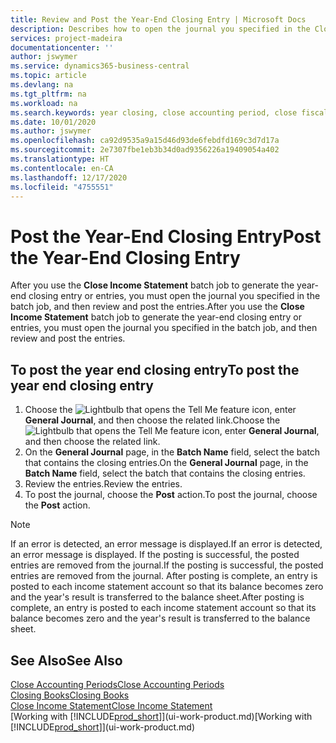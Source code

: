 ```yaml
---
title: Review and Post the Year-End Closing Entry | Microsoft Docs
description: Describes how to open the journal you specified in the Close Income Statement batch job, and then review and post the year-end closing entry.
services: project-madeira
documentationcenter: ''
author: jswymer
ms.service: dynamics365-business-central
ms.topic: article
ms.devlang: na
ms.tgt_pltfrm: na
ms.workload: na
ms.search.keywords: year closing, close accounting period, close fiscal year, bank account detailed trial balance
ms.date: 10/01/2020
ms.author: jswymer
ms.openlocfilehash: ca92d9535a9a15d46d93de6febdfd169c3d7d17a
ms.sourcegitcommit: 2e7307fbe1eb3b34d0ad9356226a19409054a402
ms.translationtype: HT
ms.contentlocale: en-CA
ms.lasthandoff: 12/17/2020
ms.locfileid: "4755551"
---
```

# <a name="post-the-year-end-closing-entry"></a><span data-ttu-id="f9382-103">Post the Year-End Closing Entry</span><span class="sxs-lookup"><span data-stu-id="f9382-103">Post the Year-End Closing Entry</span></span>
<span data-ttu-id="f9382-104">After you use the **Close Income Statement** batch job to generate the year-end closing entry or entries, you must open the journal you specified in the batch job, and then review and post the entries.</span><span class="sxs-lookup"><span data-stu-id="f9382-104">After you use the **Close Income Statement** batch job to generate the year-end closing entry or entries, you must open the journal you specified in the batch job, and then review and post the entries.</span></span>

## <a name="to-post-the-year-end-closing-entry"></a><span data-ttu-id="f9382-105">To post the year end closing entry</span><span class="sxs-lookup"><span data-stu-id="f9382-105">To post the year end closing entry</span></span>
1. <span data-ttu-id="f9382-106">Choose the ![Lightbulb that opens the Tell Me feature](media/ui-search/search_small.png "Tell me what you want to do") icon, enter **General Journal**, and then choose the related link.</span><span class="sxs-lookup"><span data-stu-id="f9382-106">Choose the ![Lightbulb that opens the Tell Me feature](media/ui-search/search_small.png "Tell me what you want to do") icon, enter **General Journal**, and then choose the related link.</span></span>
2. <span data-ttu-id="f9382-107">On the **General Journal** page, in the **Batch Name** field, select the batch that contains the closing entries.</span><span class="sxs-lookup"><span data-stu-id="f9382-107">On the **General Journal** page, in the **Batch Name** field, select the batch that contains the closing entries.</span></span>
3. <span data-ttu-id="f9382-108">Review the entries.</span><span class="sxs-lookup"><span data-stu-id="f9382-108">Review the entries.</span></span>
4. <span data-ttu-id="f9382-109">To post the journal, choose the **Post** action.</span><span class="sxs-lookup"><span data-stu-id="f9382-109">To post the journal, choose the **Post** action.</span></span>

> [!NOTE]  
>   <span data-ttu-id="f9382-110">If an error is detected, an error message is displayed.</span><span class="sxs-lookup"><span data-stu-id="f9382-110">If an error is detected, an error message is displayed.</span></span> <span data-ttu-id="f9382-111">If the posting is successful, the posted entries are removed from the journal.</span><span class="sxs-lookup"><span data-stu-id="f9382-111">If the posting is successful, the posted entries are removed from the journal.</span></span> <span data-ttu-id="f9382-112">After posting is complete, an entry is posted to each income statement account so that its balance becomes zero and the year's result is transferred to the balance sheet.</span><span class="sxs-lookup"><span data-stu-id="f9382-112">After posting is complete, an entry is posted to each income statement account so that its balance becomes zero and the year's result is transferred to the balance sheet.</span></span>

## <a name="see-also"></a><span data-ttu-id="f9382-113">See Also</span><span class="sxs-lookup"><span data-stu-id="f9382-113">See Also</span></span>
[<span data-ttu-id="f9382-114">Close Accounting Periods</span><span class="sxs-lookup"><span data-stu-id="f9382-114">Close Accounting Periods</span></span>](year-close-account-periods.md)  
[<span data-ttu-id="f9382-115">Closing Books</span><span class="sxs-lookup"><span data-stu-id="f9382-115">Closing Books</span></span>](year-close-books.md)  
[<span data-ttu-id="f9382-116">Close Income Statement</span><span class="sxs-lookup"><span data-stu-id="f9382-116">Close Income Statement</span></span>](year-close-income-statement.md)  
<span data-ttu-id="f9382-117">[Working with [!INCLUDE[prod_short](includes/prod_short.md)]](ui-work-product.md)</span><span class="sxs-lookup"><span data-stu-id="f9382-117">[Working with [!INCLUDE[prod_short](includes/prod_short.md)]](ui-work-product.md)</span></span>
